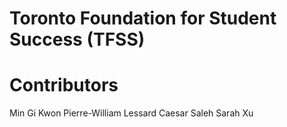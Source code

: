 # Toronto Foundation for Student Success (TFSS)


# Contributors

Min Gi Kwon
Pierre-William Lessard
Caesar Saleh
Sarah Xu

